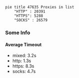 
```mermaid
pie title 47635 Proxies in list
    "HTTP" : 20391
    "HTTPS": 5288
    "SOCKS" : 26579
```

### Some Info
#### Average Timeout

- mixed: 3.2s
- http: 1.3s
- https: 8.3s
- socks: 4.7s